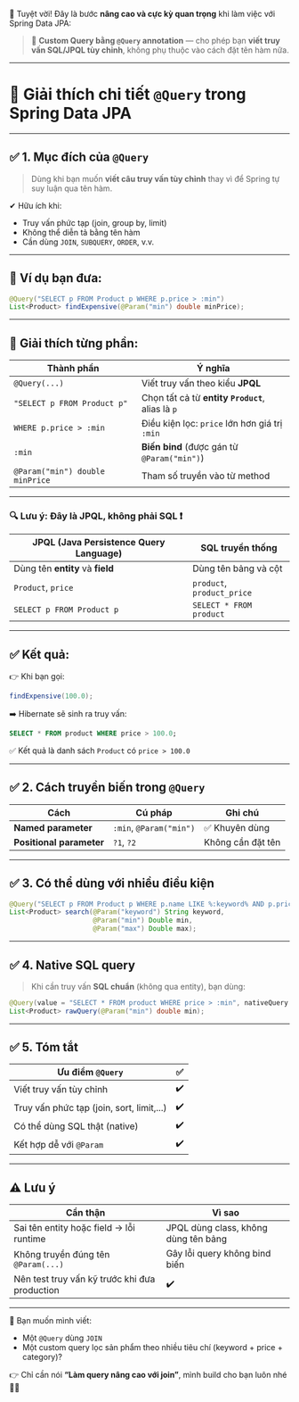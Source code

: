 🎯 Tuyệt vời! Đây là bước **nâng cao và cực kỳ quan trọng** khi làm việc với Spring Data JPA:

> 📌 **Custom Query bằng `@Query` annotation** — cho phép bạn **viết truy vấn SQL/JPQL tùy chỉnh**, không phụ thuộc vào cách đặt tên hàm nữa.

---

# 📘 Giải thích chi tiết `@Query` trong Spring Data JPA

---

## ✅ 1. Mục đích của `@Query`

> Dùng khi bạn muốn **viết câu truy vấn tùy chỉnh** thay vì để Spring tự suy luận qua tên hàm.

✔ Hữu ích khi:

- Truy vấn phức tạp (join, group by, limit)
- Không thể diễn tả bằng tên hàm
- Cần dùng `JOIN`, `SUBQUERY`, `ORDER`, v.v.

---

## 📄 Ví dụ bạn đưa:

```java
@Query("SELECT p FROM Product p WHERE p.price > :min")
List<Product> findExpensive(@Param("min") double minPrice);
```

---

## 🧠 Giải thích từng phần:

| Thành phần                      | Ý nghĩa                                           |
| ------------------------------- | ------------------------------------------------- |
| `@Query(...)`                   | Viết truy vấn theo kiểu **JPQL**                  |
| `"SELECT p FROM Product p"`     | Chọn tất cả từ **entity `Product`**, alias là `p` |
| `WHERE p.price > :min`          | Điều kiện lọc: `price` lớn hơn giá trị `:min`     |
| `:min`                          | **Biến bind** (được gán từ `@Param("min")`)       |
| `@Param("min") double minPrice` | Tham số truyền vào từ method                      |

---

### 🔍 Lưu ý: Đây là **JPQL**, không phải SQL ❗

| JPQL (Java Persistence Query Language) | SQL truyền thống           |
| -------------------------------------- | -------------------------- |
| Dùng tên **entity** và **field**       | Dùng tên bảng và cột       |
| `Product`, `price`                     | `product`, `product_price` |
| `SELECT p FROM Product p`              | `SELECT * FROM product`    |

---

## ✅ Kết quả:

👉 Khi bạn gọi:

```java
findExpensive(100.0);
```

➡️ Hibernate sẽ sinh ra truy vấn:

```sql
SELECT * FROM product WHERE price > 100.0;
```

✅ Kết quả là danh sách `Product` có `price > 100.0`

---

## ✅ 2. Cách truyền biến trong `@Query`

| Cách                     | Cú pháp                 | Ghi chú           |
| ------------------------ | ----------------------- | ----------------- |
| **Named parameter**      | `:min`, `@Param("min")` | ✅ Khuyên dùng    |
| **Positional parameter** | `?1`, `?2`              | Không cần đặt tên |

---

## ✅ 3. Có thể dùng với nhiều điều kiện

```java
@Query("SELECT p FROM Product p WHERE p.name LIKE %:keyword% AND p.price BETWEEN :min AND :max")
List<Product> search(@Param("keyword") String keyword,
                     @Param("min") Double min,
                     @Param("max") Double max);
```

---

## ✅ 4. Native SQL query

> Khi cần truy vấn **SQL chuẩn** (không qua entity), bạn dùng:

```java
@Query(value = "SELECT * FROM product WHERE price > :min", nativeQuery = true)
List<Product> rawQuery(@Param("min") double min);
```

---

## ✅ 5. Tóm tắt

| Ưu điểm `@Query`                          | ✅  |
| ----------------------------------------- | --- |
| Viết truy vấn tùy chỉnh                   | ✔️  |
| Truy vấn phức tạp (join, sort, limit,...) | ✔️  |
| Có thể dùng SQL thật (native)             | ✔️  |
| Kết hợp dễ với `@Param`                   | ✔️  |

---

## ⚠️ Lưu ý

| Cẩn thận                                      | Vì sao                               |
| --------------------------------------------- | ------------------------------------ |
| Sai tên entity hoặc field → lỗi runtime       | JPQL dùng class, không dùng tên bảng |
| Không truyền đúng tên `@Param(...)`           | Gây lỗi query không bind biến        |
| Nên test truy vấn kỹ trước khi đưa production | ✔️                                   |

---

📌 Bạn muốn mình viết:

- Một `@Query` dùng `JOIN`
- Một custom query lọc sản phẩm theo nhiều tiêu chí (keyword + price + category)?

👉 Chỉ cần nói **“Làm query nâng cao với join”**, mình build cho bạn luôn nhé 🔧🤖
